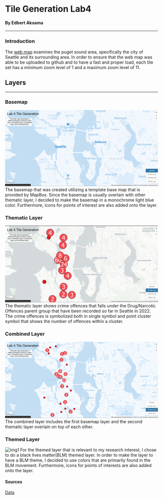 # Tile Generation Lab4
#### By Edbert Aksama
--- 
### Introduction
The [web map](https://eaks2.github.io/Lab4_TileGeneration/) examines the puget sound area, specifically the city of Seattle and its surrounding area. In order to ensure that the web map was able to be uploaded to github and to have a fast and proper load, each tile set has a minimum zoom level of 1 and a maximum zoom level of 11.

## Layers
---
### Basemap
![img1](img/img1.png)
The basemap that was created utilizing a template base map that is provided by MapBox. Since the basemap is usually overlain with other thematic layer, I decided to make the basemap in a monochrome light blue color. Furthermore, icons for points of interest are also added onto the layer. 


### Thematic Layer
![img1](img/img2.png)
The thematic layer shows crime offences that falls under the Drug/Narcotic Offences parent group that have been recorded so far in Seattle in 2022. The crime offences is symbolized both in single symbol and point cluster symbol that shows the number of offences within a cluster. 

### Combined Layer 
![img1](img/img3.png)
The combined layer includes the first basemap layer and the second thematic layer overlain on top of each other.

### Themed Layer 
![img1](img/img4.png)
For the themed layer that is relevant to my research interest, I chose to do a black lives matter(BLM) themed layer. In order to make the layer to have a BLM theme, I decided to use colors that are primarily found in the BLM movement. Furthermore, icons for points of interests are also added onto the layer. 

#### Sources 
[Data](https://data.seattle.gov/Public-Safety/SPD-Crime-Data-2008-Present/tazs-3rd5)
